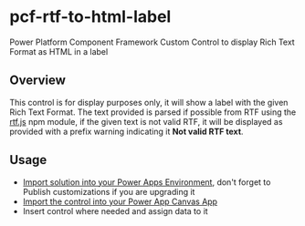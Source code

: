 # pcf-rtf-to-html-label
Power Platform Component Framework Custom Control to display Rich Text Format as HTML in a label

## Overview
This control is for display purposes only, it will show a label with the given Rich Text Format. The text provided is parsed if possible from RTF using the [rtf.js](https://www.npmjs.com/package/rtf.js) npm module, if the given text is not valid RTF, it will be displayed as provided with a prefix warning indicating it **Not valid RTF text**.

## Usage
- [Import solution into your Power Apps Environment](https://learn.microsoft.com/en-us/power-apps/maker/data-platform/import-update-export-solutions), don't forget to Publish customizations if you are upgrading it
- [Import the control into your Power App Canvas App](https://learn.microsoft.com/en-us/power-apps/developer/component-framework/component-framework-for-canvas-apps#add-components-to-a-canvas-app)
- Insert control where needed and assign data to it
